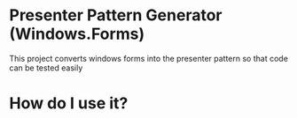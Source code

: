 ﻿# Presenter Pattern Generator (Windows.Forms)

This project converts windows forms into the presenter pattern so that code can be tested easily

# How do I use it?

